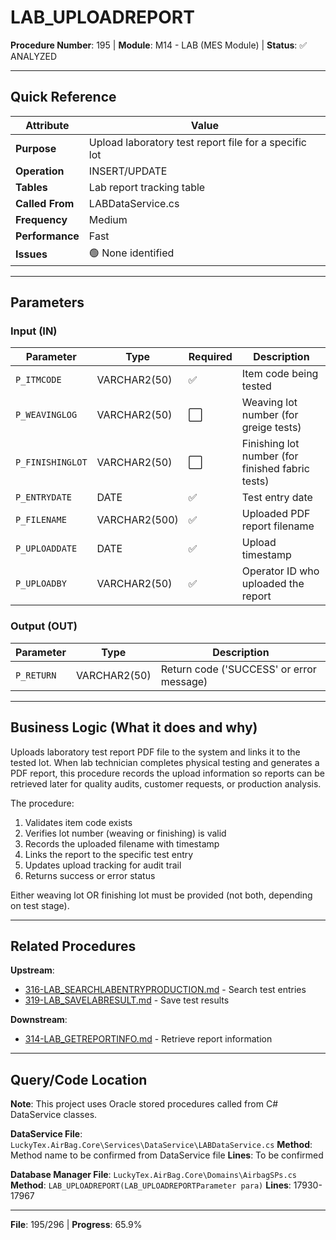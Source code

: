 # LAB_UPLOADREPORT

**Procedure Number**: 195 | **Module**: M14 - LAB (MES Module) | **Status**: ✅ ANALYZED

---

## Quick Reference

| Attribute | Value |
|-----------|-------|
| **Purpose** | Upload laboratory test report file for a specific lot |
| **Operation** | INSERT/UPDATE |
| **Tables** | Lab report tracking table |
| **Called From** | LABDataService.cs |
| **Frequency** | Medium |
| **Performance** | Fast |
| **Issues** | 🟢 None identified |

---

## Parameters

### Input (IN)

| Parameter | Type | Required | Description |
|-----------|------|----------|-------------|
| `P_ITMCODE` | VARCHAR2(50) | ✅ | Item code being tested |
| `P_WEAVINGLOG` | VARCHAR2(50) | ⬜ | Weaving lot number (for greige tests) |
| `P_FINISHINGLOT` | VARCHAR2(50) | ⬜ | Finishing lot number (for finished fabric tests) |
| `P_ENTRYDATE` | DATE | ✅ | Test entry date |
| `P_FILENAME` | VARCHAR2(500) | ✅ | Uploaded PDF report filename |
| `P_UPLOADDATE` | DATE | ✅ | Upload timestamp |
| `P_UPLOADBY` | VARCHAR2(50) | ✅ | Operator ID who uploaded the report |

### Output (OUT)

| Parameter | Type | Description |
|-----------|------|-------------|
| `P_RETURN` | VARCHAR2(50) | Return code ('SUCCESS' or error message) |

---

## Business Logic (What it does and why)

Uploads laboratory test report PDF file to the system and links it to the tested lot. When lab technician completes physical testing and generates a PDF report, this procedure records the upload information so reports can be retrieved later for quality audits, customer requests, or production analysis.

The procedure:
1. Validates item code exists
2. Verifies lot number (weaving or finishing) is valid
3. Records the uploaded filename with timestamp
4. Links the report to the specific test entry
5. Updates upload tracking for audit trail
6. Returns success or error status

Either weaving lot OR finishing lot must be provided (not both, depending on test stage).

---

## Related Procedures

**Upstream**:
- [316-LAB_SEARCHLABENTRYPRODUCTION.md](./316-LAB_SEARCHLABENTRYPRODUCTION.md) - Search test entries
- [319-LAB_SAVELABRESULT.md](./319-LAB_SAVELABRESULT.md) - Save test results

**Downstream**:
- [314-LAB_GETREPORTINFO.md](./314-LAB_GETREPORTINFO.md) - Retrieve report information

---

## Query/Code Location

**Note**: This project uses Oracle stored procedures called from C# DataService classes.

**DataService File**: `LuckyTex.AirBag.Core\Services\DataService\LABDataService.cs`
**Method**: Method name to be confirmed from DataService file
**Lines**: To be confirmed

**Database Manager File**: `LuckyTex.AirBag.Core\Domains\AirbagSPs.cs`
**Method**: `LAB_UPLOADREPORT(LAB_UPLOADREPORTParameter para)`
**Lines**: 17930-17967

---

**File**: 195/296 | **Progress**: 65.9%
